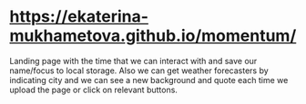 # https://ekaterina-mukhametova.github.io/momentum/
Landing page with the time that we can interact with and save our name/focus to local storage. Also we can get weather forecasters by indicating city and we can see a new background and quote each time we upload the page or click on relevant buttons.
